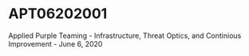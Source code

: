 # APT06202001
Applied Purple Teaming - Infrastructure, Threat Optics, and Continious Improvement - June 6, 2020
